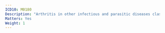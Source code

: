```yaml
---
ICD10: M0180
Description: "Arthritis in other infectious and parasitic diseases classified elsewhere: Multiple sites"
Matters: Yes
Weight: 1
---
```

